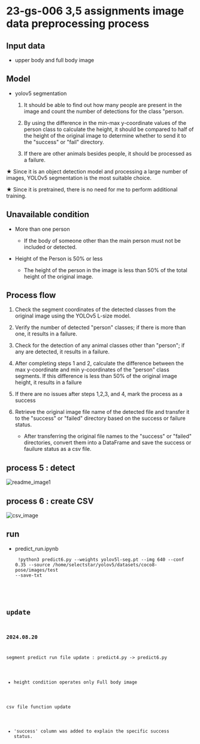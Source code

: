 # 23-gs-006 3,5 assignments image data preprocessing process


## Input data 
- upper body and full body image   



## Model 
- yolov5 segmentation

  1. It should be able to find out how many people are present in the image and count the number of detections for the class "person.
 
  
  2. By using the difference in the min-max y-coordinate values of the person class to calculate the height, it should be compared to half of the height of the original image to determine whether to send it to the "success" or "fail" directory.
 
  3. If there are other animals besides people, it should be processed as a failure.   



★ Since it is an object detection model and processing a large number of images, YOLOv5 segmentation is the most suitable choice.   


★ Since it is pretrained, there is no need for me to perform additional training.






## Unavailable condition   
- More than one person   
    - If the body of someone other than the main person must not be included or detected.   


      
- Height of the Person is 50% or less   
    - The height of the person in the image is less than 50% of the total height of the original image.   
  


## Process flow

1. Check the segment coordinates of the detected classes from the original image using the YOLOv5 L-size model.

2. Verify the number of detected "person" classes; if there is more than one, it results in a failure.

3. Check for the detection of any animal classes other than "person"; if any are detected, it results in a failure.

4. After completing steps 1 and 2, calculate the difference between the max y-coordinate and min y-coordinates of the "person" class segments. If this difference is less than 50% of the original image height, it results in a failure

5. If there are no issues after steps 1,2,3, and 4, mark the process as a success

6. Retrieve the original image file name of the detected file and transfer it to the "success" or "failed" directory based on the success or failure status.

   * After transferring the original file names to the "success" or "failed" directories, convert them into a DataFrame and save the success or fauilure status as a csv file.


## process 5 : detect
![readme_image1](https://github.com/user-attachments/assets/f47903d0-d61b-4407-9825-019d676e7ede)


## process 6 : create CSV 
![csv_image](https://github.com/user-attachments/assets/ca9e594a-82fa-4383-9a1e-54c95e7439c8)


## run
  - predict_run.ipynb
  
      <code> !python3 predict6.py --weights yolov5l-seg.pt --img 640 --conf 0.35 --source /home/selectstar/yolov5/datasets/coco8-pose/images/test --save-txt
## update

### 2024.08.20 

segment predict run file update : predict4.py -> predict6.py
  - height condition operates only Full body image

csv file function update
  - 'success' column was added to explain the specific success status.
